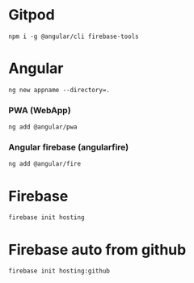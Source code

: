 # Gitpod
`npm i -g @angular/cli firebase-tools`

# Angular
`ng new appname --directory=.`

### PWA (WebApp)
`ng add @angular/pwa`
### Angular firebase (angularfire)
`ng add @angular/fire`

# Firebase
`firebase init hosting`

# Firebase auto from github
`firebase init hosting:github`
